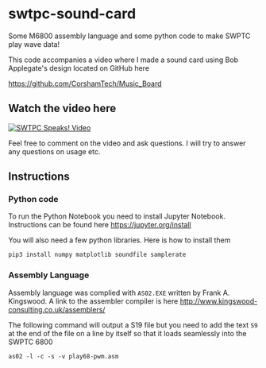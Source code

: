 # swtpc-sound-card
Some M6800 assembly language and some python code to make SWPTC play wave data!

This code accompanies a video where I made a sound card using Bob Applegate's design located on GitHub here

https://github.com/CorshamTech/Music_Board



## Watch the video here

[![SWTPC Speaks! Video](https://img.youtube.com/vi/TBFA2xbCjZ4/0.jpg)](https://www.youtube.com/watch?v=TBFA2xbCjZ4)

Feel free to comment on the video and ask questions. I will try to answer any questions on usage etc. 

## Instructions

### Python code
To run the Python Notebook you need to install Jupyter Notebook. Instructions can be found here https://jupyter.org/install

You will also need a few python libraries. Here is how to install them
```python
pip3 install numpy matplotlib soundfile samplerate
```

### Assembly Language
Assembly language was complied with `AS02.EXE` written by Frank A. Kingswood. A link to the assembler compiler is here http://www.kingswood-consulting.co.uk/assemblers/

 The following command will output a S19 file but you need to add the text `S9` at the end of the file on a line by itself so that it loads seamlessly into the SWPTC 6800

```
as02 -l -c -s -v play68-pwm.asm
```

